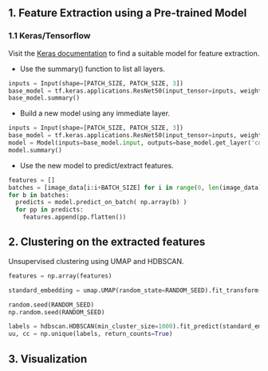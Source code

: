 ## 1. Feature Extraction using a Pre-trained Model
### 1.1 Keras/Tensorflow
Visit the [Keras documentation](https://keras.io/api/applications/) to find a suitable model for feature extraction.

* Use the summary() function to list all layers.
```python
inputs = Input(shape=[PATCH_SIZE, PATCH_SIZE, 3])
base_model = tf.keras.applications.ResNet50(input_tensor=inputs, weights='imagenet', include_top=False)
base_model.summary()
```

* Build a new model using any immediate layer.
```python
inputs = Input(shape=[PATCH_SIZE, PATCH_SIZE, 3])
base_model = tf.keras.applications.ResNet50(input_tensor=inputs, weights='imagenet', include_top=False)
model = Model(inputs=base_model.input, outputs=base_model.get_layer('conv5_block3_2_relu').output)
model.summary()
```

* Use the new model to predict/extract features.
```python
features = []
batches = [image_data[i:i+BATCH_SIZE] for i in range(0, len(image_data), BATCH_SIZE)]
for b in batches:
  predicts = model.predict_on_batch( np.array(b) )
  for pp in predicts:
    features.append(pp.flatten())
```

## 2. Clustering on the extracted features
Unsupervised clustering using UMAP and HDBSCAN.
```python
features = np.array(features)

standard_embedding = umap.UMAP(random_state=RANDOM_SEED).fit_transform(features)

random.seed(RANDOM_SEED)
np.random.seed(RANDOM_SEED)

labels = hdbscan.HDBSCAN(min_cluster_size=1000).fit_predict(standard_embedding)
uu, cc = np.unique(labels, return_counts=True)
```

## 3. Visualization
